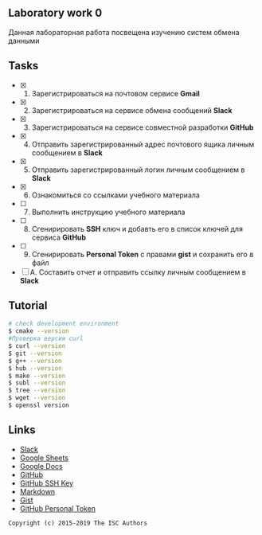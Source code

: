 ## Laboratory work 0

Данная лабораторная работа посвещена изучению систем обмена данными

## Tasks

- [x] 1. Зарегистрироваться на почтовом сервисе **Gmail**
- [x] 2. Зарегистрироваться на сервисе обмена сообщений **Slack**
- [x] 3. Зарегистрироваться на сервисе совместной разработки **GitHub**
- [x] 4. Отправить зарегистрированный адрес почтового ящика личным сообщением в **Slack**
- [x] 5. Отправить зарегистрированный логин личным сообщением в **Slack**
- [x] 6. Ознакомиться со ссылками учебного материала
- [ ] 7. Выполнить инструкцию учебного материала
- [ ] 8. Сгенирировать **SSH** ключ и добавть его в список ключей для сервиса **GitHub**
- [ ] 9. Сгенирировать **Personal Token** с правами **gist** и сохранить его в файл
- [ ] A. Составить отчет и отправить ссылку личным сообщением в **Slack**

## Tutorial

```sh
# check development environment
$ cmake --version
#Проверка версии curl
$ curl --version
$ git --version
$ g++ --version
$ hub --version
$ make --version
$ subl --version
$ tree --version
$ wget --version
$ openssl version
```

## Links

- [Slack](https://slack.com)
- [Google Sheets](https://www.google.ru/intl/ru/sheets/about/)
- [Google Docs](https://www.google.ru/intl/ru/docs/about/)
- [GitHub](https://github.com)
- [GitHub SSH Key](https://help.github.com/articles/generating-a-new-ssh-key-and-adding-it-to-the-ssh-agent/)
- [Markdown](https://stackedit.io)
- [Gist](https://gist.github.com)
- [GitHub Personal Token](https://github.com/settings/tokens/new)


```
Copyright (c) 2015-2019 The ISC Authors
```

